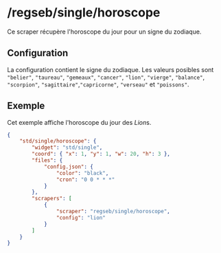 # /regseb/single/horoscope

Ce scraper récupère l'horoscope du jour pour un signe du zodiaque.

## Configuration

La configuration contient le signe du zodiaque. Les valeurs posibles sont
`"belier"`, `"taureau"`, `"gemeaux"`, `"cancer"`, `"lion"`, `"vierge"`,
`"balance"`, `"scorpion"`, `"sagittaire"`,`"capricorne"`, `"verseau"` et
`"poissons"`.

## Exemple

Cet exemple affiche l'horoscope du jour des *Lion*s.

```JSON
{
    "std/single/horoscope": {
        "widget": "std/single",
        "coord": { "x": 1, "y": 1, "w": 20, "h": 3 },
        "files": {
            "config.json": {
                "color": "black",
                "cron": "0 0 * * *"
            }
        },
        "scrapers": [
            {
                "scraper": "regseb/single/horoscope",
                "config": "lion"
            }
        ]
    }
}
```
